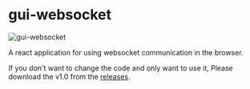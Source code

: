 # gui-websocket
![gui-websocket](https://user-images.githubusercontent.com/22937754/42931333-ad1aaae6-8b54-11e8-8842-8e44ef24e1b2.jpg)

A react application for using websocket communication in the browser.

If you don't want to change the code and only want to use it, Please download the v1.0 from the [releases](https://github.com/Ashkanph/gui-websocket/releases).
